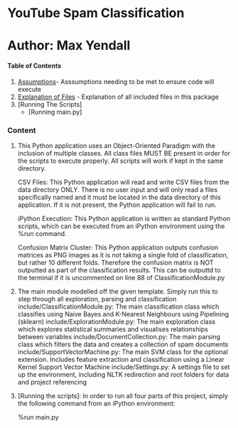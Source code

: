 # YouTube Spam Classification
# Author: Max Yendall

#### Table of Contents

1. [Assumptions]- Asssumptions needing to be met to ensure code will execute
2. [Explanation of Files] - Explanation of all included files in this package
3. [Running The Scripts]
    * [Running main.py]

### Content

1. [Assumptions]:
    Classes:
    This Python application uses an Object-Oriented Paradigm with the inclusion of multiple classes.
    All class files MUST BE present in order for the scripts to execute properly. All scripts will work if kept in the same directory.

    CSV Files:
    This Python application will read and write CSV files from the data directory ONLY. There is no user input and will
    only read a files specifically named and it must be located in the data directory of this
    application. If it is not present, the Python application will fail to run.

    iPython Execution:
    This Python application is written as standard Python scripts, which can be executed from an iPython environment
    using the %run command.
    
    Confusion Matrix Cluster:
    This Python application outputs confusion matrices as PNG images as it is not taking a single fold of classification, 
    but rather 10 different folds. Therefore the confusion matrix is NOT outputted as part of the classification results. 
    This can be outputtd to the terminal if it is uncommented on line 88 of ClassificationModule.py

2. [Explanation of Files]:
	main.py:
		The main module modelled off the given template. Simply run this to step through all exploration, parsing and classification
    	include/ClassificationModule.py:
		The main classification class which classifies using Naive Bayes and K-Nearest Neighbours using Pipelining (sklearn)
	include/ExplorationModule.py:
		The main exploration class which explores statistical summaries and visualises relationships between variables
	include/DocumentCollection.py:
		The main parsing class which filters the data and creates a collection of spam documents
	include/SupportVectorMachine.py:
		The main SVM class for the optional extension. Includes feature extraction and classification using a Linear Kernel Support
		Vector Machine
	include/Settings.py:
		A settings file to set up the environment, including NLTK redirection and root folders for data and project referencing

3. [Running the scripts]:
	In order to run all four parts of this project, simply the following command from an iPython environment:
	
	%run main.py